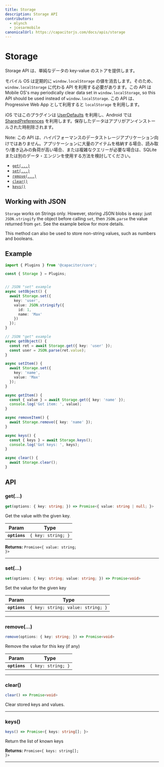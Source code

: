 ```yaml
---
title: Storage
description: Storage API
contributors:
  - mlynch
  - jcesarmobile
canonicalUrl: https://capacitorjs.com/docs/apis/storage
---
```


<plugin-platforms platforms="pwa,ios,android"></plugin-platforms>

# Storage

Storage API は、単純なデータの key-value のストアを提供します。

モバイル OS は定期的に `window.localStorage` の値を消去します。そのため、`window.localStorage` に代わる API を利用する必要があります。この API は
Mobile OS's may periodically clear data set in `window.localStorage`, so this API should be used instead of `window.localStorage`. この API は、Progressive Web App として利用すると `localStorage` を利用します。

iOS ではこのプラグインは [UserDefaults](https://developer.apple.com/documentation/foundation/userdefaults) を利用し、Android では [SharedPreferences](https://developer.android.com/reference/android/content/SharedPreferences) を利用します。保存したデータはアプリがアンインストールされた時削除されます。

Note: この API は、ハイパフォーマンスのデータストレージアプリケーション向けではありません。アプリケーションに大量のアイテムを格納する場合、読み取り/書き込みの負荷が高い場合、または複雑なクエリーが必要な場合は、SQLite または別のデータ・エンジンを使用する方法を検討してください。

<docgen-index>

- [`get(...)`](#get)
- [`set(...)`](#set)
- [`remove(...)`](#remove)
- [`clear()`](#clear)
- [`keys()`](#keys)

</docgen-index>

## Working with JSON

`Storage` works on Strings only. However, storing JSON blobs is easy: just `JSON.stringify` the object before calling `set`, then `JSON.parse` the value returned from `get`. See the
example below for more details.

This method can also be used to store non-string values, such as numbers and booleans.

## Example

```typescript
import { Plugins } from '@capacitor/core';

const { Storage } = Plugins;


// JSON "set" example
async setObject() {
  await Storage.set({
    key: 'user',
    value: JSON.stringify({
      id: 1,
      name: 'Max'
    })
  });
}

// JSON "get" example
async getObject() {
  const ret = await Storage.get({ key: 'user' });
  const user = JSON.parse(ret.value);
}

async setItem() {
  await Storage.set({
    key: 'name',
    value: 'Max'
  });
}

async getItem() {
  const { value } = await Storage.get({ key: 'name' });
  console.log('Got item: ', value);
}

async removeItem() {
  await Storage.remove({ key: 'name' });
}

async keys() {
  const { keys } = await Storage.keys();
  console.log('Got keys: ', keys);
}

async clear() {
  await Storage.clear();
}
```

## API

<docgen-api>
<!--Update the source file JSDoc comments and rerun docgen to update the docs below-->

### get(...)

```typescript
get(options: { key: string; }) => Promise<{ value: string | null; }>
```

Get the value with the given key.

| Param         | Type                          |
| ------------- | ----------------------------- |
| **`options`** | <code>{ key: string; }</code> |

**Returns:** <code>Promise&lt;{ value: string; }&gt;</code>

---

### set(...)

```typescript
set(options: { key: string; value: string; }) => Promise<void>
```

Set the value for the given key

| Param         | Type                                         |
| ------------- | -------------------------------------------- |
| **`options`** | <code>{ key: string; value: string; }</code> |

---

### remove(...)

```typescript
remove(options: { key: string; }) => Promise<void>
```

Remove the value for this key (if any)

| Param         | Type                          |
| ------------- | ----------------------------- |
| **`options`** | <code>{ key: string; }</code> |

---

### clear()

```typescript
clear() => Promise<void>
```

Clear stored keys and values.

---

### keys()

```typescript
keys() => Promise<{ keys: string[]; }>
```

Return the list of known keys

**Returns:** <code>Promise&lt;{ keys: string[]; }&gt;</code>

---

</docgen-api>
